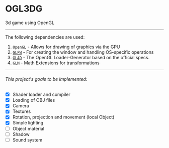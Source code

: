 # OGL3DG
3d game using OpenGL


---

The following dependencies are used:

1. [`OpenGL`](https://www.opengl.org) - Allows for drawing of graphics via the GPU
2. [`GLFW`](https://github.com/glfw/glfw) - For creating the window and handling OS-specific operations
3. [`GLAD`](https://github.com/Dav1dde/glad) - The OpenGL Loader-Generator based on the official specs.
4. [`GLM`](https://github.com/Groovounet/glm) - Math Extensions for transformations

---

###### This project's goals to be implemented:

- [x] Shader loader and compiler
- [x] Loading of OBJ files
- [x] Camera
- [x] Textures
- [x] Rotation, projection and movement (local Object)
- [x] Simple lighting
- [ ] Object material
- [ ] Shadow
- [ ] Sound system
